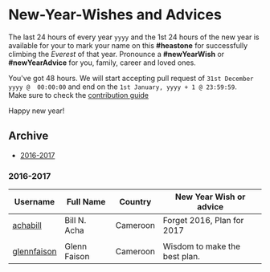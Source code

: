 # New-Year-Wishes and Advices

The last 24 hours of every year `yyyy` and the 1st 24 hours of the new year is available for your to mark your name on this **#heastone** for successfully climbing the *Everest* of that year. Pronounce a **#newYearWish** or **#newYearAdvice** for you, family, career and loved ones.

You've got 48 hours. We will start accepting pull request of `31st December yyyy @  00:00:00` and end on the `1st January, yyyy + 1 @ 23:59:59`.  
Make sure to check the [contribution guide](https://github.com/achabill/New-Year-Wishes/blob/master/contributing.md)

Happy new year!

## Archive

  - [2016-2017](#2016-2017)
  
### 2016-2017

| Username | Full Name | Country  | New Year Wish or advice
| --- | --- | --- | --- |
|[achabill](https://github.com/achabill)|Bill N. Acha|Cameroon|Forget 2016, Plan for 2017
|     |     |     |     |
|[glennfaison](https://github.com/glennfaison)|Glenn Faison|Cameroon|Wisdom to make the best plan.
